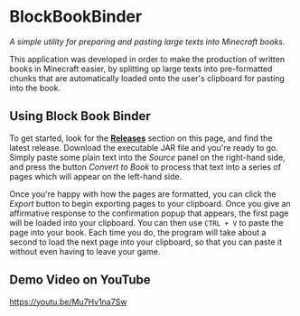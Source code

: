 # BlockBookBinder
_A simple utility for preparing and pasting large texts into Minecraft books._

This application was developed in order to make the production of written books in Minecraft easier, by splitting up large texts into pre-formatted chunks that are automatically loaded onto the user's clipboard for pasting into the book.

## Using Block Book Binder

To get started, look for the [**Releases**](https://github.com/andrewlalis/BlockBookBinder/releases) section on this page, and find the latest release. Download the executable JAR file and you're ready to go. Simply paste some plain text into the _Source_ panel on the right-hand side, and press the button _Convert to Book_ to process that text into a series of pages which will appear on the left-hand side.

Once you're happy with how the pages are formatted, you can click the _Export_ button to begin exporting pages to your clipboard. Once you give an affirmative response to the confirmation popup that appears, the first page will be loaded into your clipboard. You can then use `CTRL + V` to paste the page into your book. Each time you do, the program will take about a second to load the next page into your clipboard, so that you can paste it without even having to leave your game.

## Demo Video on YouTube
https://youtu.be/Mu7Hv1na7Sw

